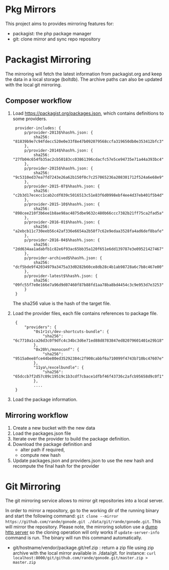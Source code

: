 Pkg Mirrors
===========

This project aims to provides mirroring features for:
 - packagist: the php package manager
 - git: clone mirror and sync repo repository


Packagist Mirroring
===================

The mirroring will fetch the latest information from packagist.org and keep the data in a local storage (boltdb). The
archive paths can also be updated with the local git mirroring.


Composer workflow
-----------------

1. Load https://packagist.org/packages.json, which contains definitions to some providers. 

        provider-includes: {
            p/provider-2013$%hash%.json: {
                sha256: "81839b9e7c94fdecc520e0e33f8e47b092079568ccfa319650db0e353412bfc3"
            },
            p/provider-2014$%hash%.json: {
                sha256: "27fb04c654fb35ac2cb50183cc03861396cdacfc57e5ce94735e71a44a393bc4"
            },
            p/provider-2015$%hash%.json: {
                sha256: "9c5310ed37ea7fd7243e26a62b150f0c7c257065236a208301712f524a6e68e9"
            },
            p/provider-2015-07$%hash%.json: {
                sha256: "c2b3d17ececc1cab2cdf039c5016513c51e83f6d0998ebf4ee4d37eb401f5b4d"
            },
            p/provider-2015-10$%hash%.json: {
                sha256: "898cee210f3b6ee1b8ae98ac4875dbe9632c480b66ccc7382b21ff75ca2fad5a"
            },
            p/provider-2016-01$%hash%.json: {
                sha256: "a2ebcb11c730eeb56c42af336e6654a2b58f7c62e9edaa3528fa4ad6def8bafe"
            },
            p/provider-2016-04$%hash%.json: {
                sha256: "2dd634aa1adabfb1c82e6f93ac65bb35a120f651e6dd139787e3e09521427467"
            },
            p/provider-archived$%hash%.json: {
                sha256: "dcf5bde9f42034979a3475a33d0282b60ce8db28c4b1ab98728a6c7b8c467e00"
            },
            p/provider-latest$%hash%.json: {
                sha256: "09fc55f7e0e166e7a96d9d07460f87b88fd1aa78ba8bd4454c3c9e953d7e3253"
            }
        }

    The sha256 value is the hash of the target file. 

2. Load the provider files, each file contains references to package file.

        {
            "providers": {
                "0s1r1s\/dev-shortcuts-bundle": {
                    "sha256": "6c7710a1ca26d3c0f9dfc4c34bc3d6e71ed88d8783847ed82079601401e29b18"
                },
                "0x20h\/monoconf": {
                    "sha256": "9515a0ee8fce44be80ed35292384c2f908cabbf6a710099f4743b710bc47607e"
                },
                "11ya\/excelbundle": {
                    "sha256": "65dccb7f2d57c09c19519c1b3cdf7cbace1dfbf46f43736c2afcb95658d9c0f1"
                },
                ....
        }
        
3. Load the package information.

Mirroring workflow
------------------

1. Create a new bucket with the new data
2. Load the packages.json file
3. Iterate over the provider to build the package definition.
4. Download the package definition and 
    - alter path if required, 
    - compute new hash
5. Update packages.json and providers.json to use the new hash and recompute the final hash for the provider


Git Mirroring
=============

The git mirroring service allows to mirror git repositories into a local server.

In order to mirror a repository, go to the working dir of the running binary and start the following command: 
``git clone --mirror https://github.com/rande/gonode.git ./data/git/rande/gonode.git``. This will mirror the repository.
Please note, the mirroring solution use a [dump http server](https://git-scm.com/book/tr/v2/Git-on-the-Server-The-Protocols) so 
the cloning operation will only works if ``update-server-info`` command is run. The binary will run this command automatically.

- git/hostname/vendor/package.git/ref.zip : return a zip file using zip archive with the local mirror available in ./data/git. 
  for instance: ``curl  localhost:8000/git/github.com/rande/gonode.git/master.zip > master.zip``
   
